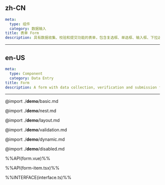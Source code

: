 ## zh-CN
```yaml
meta:
  type: 组件
  category: 数据输入
title: 表单 Form
description: 具有数据收集、校验和提交功能的表单，包含复选框、单选框、输入框、下拉选择框等元素。
```
---
## en-US
```yaml
meta:
  type: Component
  category: Data Entry
title: Form
description: A form with data collection, verification and submission functions, including checkboxes, radio buttons, input boxes, drop-down selection boxes and other elements.
```
---

@import ./__demo__/basic.md

@import ./__demo__/nest.md

@import ./__demo__/layout.md

@import ./__demo__/validation.md

@import ./__demo__/dynamic.md

@import ./__demo__/disabled.md

%%API(form.vue)%%

%%API(form-item.tsx)%%

%%INTERFACE(interface.ts)%%
